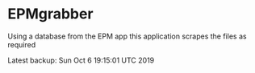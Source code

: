 # EPMgrabber
Using a database from the EPM app this application scrapes the files as required


Latest backup: Sun Oct 6 19:15:01 UTC 2019
